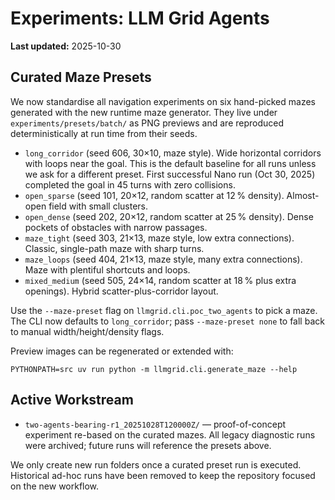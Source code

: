 # Experiments: LLM Grid Agents

**Last updated:** 2025-10-30

## Curated Maze Presets

We now standardise all navigation experiments on six hand-picked mazes generated with the new runtime maze generator. They live under `experiments/presets/batch/` as PNG previews and are reproduced deterministically at run time from their seeds.

- `long_corridor` (seed 606, 30×10, maze style). Wide horizontal corridors with loops near the goal. This is the default baseline for all runs unless we ask for a different preset. First successful Nano run (Oct 30, 2025) completed the goal in 45 turns with zero collisions.
- `open_sparse` (seed 101, 20×12, random scatter at 12 % density). Almost-open field with small clusters.
- `open_dense` (seed 202, 20×12, random scatter at 25 % density). Dense pockets of obstacles with narrow passages.
- `maze_tight` (seed 303, 21×13, maze style, low extra connections). Classic, single-path maze with sharp turns.
- `maze_loops` (seed 404, 21×13, maze style, many extra connections). Maze with plentiful shortcuts and loops.
- `mixed_medium` (seed 505, 24×14, random scatter at 18 % plus extra openings). Hybrid scatter-plus-corridor layout.

Use the `--maze-preset` flag on `llmgrid.cli.poc_two_agents` to pick a maze. The CLI now defaults to `long_corridor`; pass `--maze-preset none` to fall back to manual width/height/density flags.

Preview images can be regenerated or extended with:

```
PYTHONPATH=src uv run python -m llmgrid.cli.generate_maze --help
```

## Active Workstream

- `two-agents-bearing-r1_20251028T120000Z/` — proof-of-concept experiment re-based on the curated mazes. All legacy diagnostic runs were archived; future runs will reference the presets above.

We only create new run folders once a curated preset run is executed. Historical ad-hoc runs have been removed to keep the repository focused on the new workflow.
